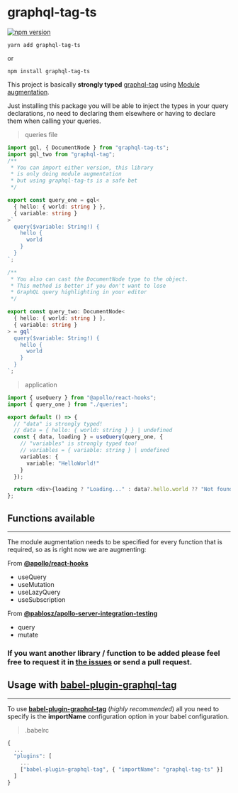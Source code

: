 # graphql-tag-ts

[![npm version](https://badge.fury.io/js/graphql-tag-ts.svg)](https://badge.fury.io/js/graphql-tag-ts)

```shell
yarn add graphql-tag-ts
```

or

```shell
npm install graphql-tag-ts
```

This project is basically **strongly typed** [graphql-tag](https://github.com/apollographql/graphql-tag) using [Module augmentation](https://www.typescriptlang.org/docs/handbook/declaration-merging.html).

Just installing this package you will be able to inject the types in your query declarations, no need to declaring them elsewhere or having to declare them when calling your queries.

> queries file

```typescript
import gql, { DocumentNode } from "graphql-tag-ts";
import gql_two from "graphql-tag";
/**
 * You can import either version, this library
 * is only doing module augmentation
 * but using graphql-tag-ts is a safe bet
 */

export const query_one = gql<
  { hello: { world: string } },
  { variable: string }
>`
  query($variable: String!) {
    hello {
      world
    }
  }
`;

/**
 * You also can cast the DocumentNode type to the object.
 * This method is better if you don't want to lose
 * GraphQL query highlighting in your editor
 */

export const query_two: DocumentNode<
  { hello: { world: string } },
  { variable: string }
> = gql`
  query($variable: String!) {
    hello {
      world
    }
  }
`;
```

> application

```typescript
import { useQuery } from "@apollo/react-hooks";
import { query_one } from "./queries";

export default () => {
  // "data" is strongly typed!
  // data = { hello: { world: string } } | undefined
  const { data, loading } = useQuery(query_one, {
    // "variables" is strongly typed too!
    // variables = { variable: string } | undefined
    variables: {
      variable: "HelloWorld!"
    }
  });

  return <div>{loading ? "Loading..." : data?.hello.world ?? "Not found"}</div>;
};
```

## Functions available

---

The module augmentation needs to be specified for every function that is required, so as is right now we are augmenting:

From [**@apollo/react-hooks**](https://www.npmjs.com/package/@apollo/react-hooks)

- useQuery
- useMutation
- useLazyQuery
- useSubscription

From [**@pablosz/apollo-server-integration-testing**](https://www.npmjs.com/package/@pablosz/apollo-server-integration-testing)

- query
- mutate

### If you want another library / function to be added please feel free to request it in [the issues](https://github.com/PabloSzx/graphql-tag-ts/issues) or send a pull request.

## Usage with [babel-plugin-graphql-tag](https://github.com/gajus/babel-plugin-graphql-tag)

---

To use [**babel-plugin-graphql-tag**](https://github.com/gajus/babel-plugin-graphql-tag) (*highly recommended*) all you need to specify is the **importName** configuration option in your babel configuration.

> .babelrc
```javascript
{
  ...
  "plugins": [
    ...
    ["babel-plugin-graphql-tag", { "importName": "graphql-tag-ts" }]
  ]
}

```
